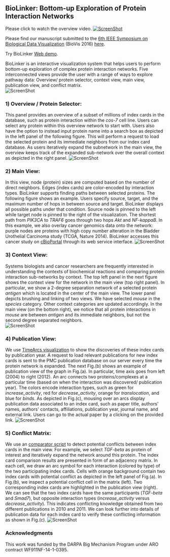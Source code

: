 ## BioLinker: Bottom-up Exploration of Protein Interaction Networks
Please click to watch the overview video.
[![ScreenShot](https://github.com/CreativeCodingLab/BioLinker/blob/master/figures/TeaserVideo.png)](http://www2.cs.uic.edu/~tdang/BioLinker/BioLinker.mp4)

Please find our manuscript submitted to the [6th IEEE Symposium on Biological Data Visualization](http://biovis.net/2016/index.html) (BioVis 2016) [here](https://github.com/CreativeCodingLab/BioLinker/blob/master/figures/Dang2016BioLinker.pdf).

Try BioLinker [Web demo](http://www2.cs.uic.edu/~tdang/BioLinker/).

BioLinker is an interactive visualization system that helps users to perform bottom-up exploration of complex protein interaction networks. Five interconnected views provide the user with a range of ways to explore pathway data: Overview/ protein selector, context view, main view, publication view, and conflict matrix.  
![ScreenShot](https://github.com/CreativeCodingLab/BioLinker/blob/master/figures/Figure1.png)


### 1) Overview / Protein Selector:
This panel provides an overview of a subset of millions of index cards in the database, such as protein interaction within the *cos-7* cell line. Users can select any protein within this overview network to start with. Users also have the option to instead input protein name into a search box as depicted in the left panel of the following figure. This will perform a request to load the selected protein and its immediate neighbors from our index card database. As users iteratively expand the subnetwork in the main view, the overview keeps track of the expanded sub-network over the overall context as depicted in the right panel.
![ScreenShot](https://github.com/CreativeCodingLab/BioLinker/blob/master/figures/Figure2.png)

### 2) Main View:
In this view, node (protein) sizes are computed based on the number of direct neighbors. Edges (index cards) are color-encoded by interaction types. BioLinker supports finding paths between selected proteins. The following figure shows an example. Users specify source, target, and the maximum number of hops in between source and target. BioLinker displays all possible paths under that condition. Source node is pinned to the left while target node is pinned to the right of the visualization. The shortest path from *PIK3CA* to *TRAF6* goes through two hops *Akt* and *NF-kappaB*. In this example, we also overlay cancer genomics data onto the network: purple nodes are proteins with high copy number alteration in the Bladder Urothelial Carcinoma study (TCGA, Nature 2014). BioLinker accesses this cancer study on [cBioPortal](http://www.cbioportal.org/) through its web service interface.
![ScreenShot](https://github.com/CreativeCodingLab/BioLinker/blob/master/figures/Figure4.png)

### 3) Context View:
Systems biologists and cancer researchers are frequently interested in understanding the contexts of biochemical reactions and comparing protein interaction sub-networks by context. The top left panel in the next figure shows the context view for the network in the main view (top right panel). In particular, we show a 2-degree separation network of a selected protein *antigen* which is located in the center of the main view. The lower panel depicts brushing and linking of two views. We have selected *mouse* in the *species* category. Other context categories are updated accordingly. In the main view (on the bottom right), we notice that all protein interactions in *mouse* are between *antigen* and its immediate neighbors, but not the second degree separated neighbors.  
![ScreenShot](https://github.com/CreativeCodingLab/BioLinker/blob/master/figures/Figure5.png)

### 4) Publication View:
We use [TimeArcs visualization](https://github.com/CreativeCodingLab/TimeArcs) to show the discoveries of these index cards by publication year. A request to load relevant publications for new index cards is sent to the PMC publication database on our server every time the protein network is expanded. The next Fig.(b) shows an example of publication view of the graph in Fig.(a). In particular, time axis goes from left (2004) to right (2012). An arc connects two proteins/complexes at a particular time (based on when the interaction was discovered/ publication year). The colors encode interaction types, such as green for *increase_activity*, red for *decrease_activity*, orange for *translocation*, and blue for *binds*. As depicted in Fig.(c), mousing over an arcs display publication data associated to an index card, such as paper title, authors' names, authors' contacts, affiliations, publication year, journal name, and external link. Users can go to the actual paper by a clicking on the provided link.
![ScreenShot](https://github.com/CreativeCodingLab/BioLinker/blob/master/figures/Figure6.png)

### 5) Conflict Matrix:
We use an [comparator script](https://github.com/PathwayCommons/pathway-cards/blob/master/comparator/src/main/scripts/IndexCardComparator.js) to detect potential conflicts between index cards in the main view. For example, we select *TGF-beta* as protein of interest and iteratively expand the network around this protein. The index card comparison results are presented in form of an adjacency matrix. In each cell, we draw an arc symbol for each interaction (colored by type) of the two participating index cards. Cells with orange background contain two index cards with potential conflict as depicted in the left panel of Fig.(a). In Fig.(b), we inspect a potential conflict cell in the matrix (left). Two corresponding index cards are highlighted in the publication view (right). We can see that the two index cards have the same participants (*TGF-beta* and *Smad7*), but opposite interaction types (*increase_activity* versus *decrease_activity*). This indicates conflicting knowledge obtained from two different publications in 2010 and 2011. We can look further into details of publication data for each index card to verify these conflicting information as shown in Fig.(c). 
![ScreenShot](https://github.com/CreativeCodingLab/BioLinker/blob/master/figures/Figure7.png)


### Acknowledgments
This work was funded by the DARPA Big Mechanism Program under ARO contract WF911NF-14-1-0395.


